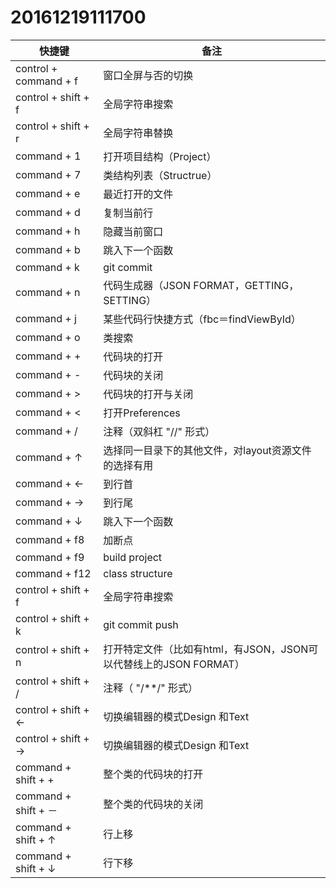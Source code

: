 # 20161219111700

<script src="../js/index.js"></script>
<div id="content"></div>



 <table>
<thead>
<tr>
<th>快捷键</th>
<th>备注</th>
</tr>
</thead>
<tbody>
<tr>
<td>control + command + f</td>
<td>窗口全屏与否的切换</td>
</tr>
<tr>
<td>control + shift + f</td>
<td>全局字符串搜索</td>
</tr>
<tr>
<td>control + shift + r</td>
<td>全局字符串替换</td>
</tr>
<tr>
<td>command + 1</td>
<td>打开项目结构（Project）</td>
</tr>
<tr>
<td>command + 7</td>
<td>类结构列表（Structrue）</td>
</tr>
<tr>
<td>command + e</td>
<td>最近打开的文件</td>
</tr>
<tr>
<td>command + d</td>
<td>复制当前行</td>
</tr>
<tr>
<td>command + h</td>
<td>隐藏当前窗口</td>
</tr>
<tr>
<td>command + b</td>
<td>跳入下一个函数</td>
</tr>
<tr>
<td>command + k</td>
<td>git commit</td>
</tr>
<tr>
<td>command + n</td>
<td>代码生成器（JSON FORMAT，GETTING，SETTING）</td>
</tr>
<tr>
<td>command + j</td>
<td>某些代码行快捷方式（fbc＝findViewById）</td>
</tr>
<tr>
<td>command + o</td>
<td>类搜索</td>
</tr>
<tr>
<td>command + +</td>
<td>代码块的打开</td>
</tr>
<tr>
<td>command + -</td>
<td>代码块的关闭</td>
</tr>
<tr>
<td>command + &gt;</td>
<td>代码块的打开与关闭</td>
</tr>
<tr>
<td>command + &lt;</td>
<td>打开Preferences</td>
</tr>
<tr>
<td>command + /</td>
<td>注释（双斜杠 "//" 形式）</td>
</tr>
<tr>
<td>command + ↑</td>
<td>选择同一目录下的其他文件，对layout资源文件的选择有用</td>
</tr>
<tr>
<td>command + ←</td>
<td>到行首</td>
</tr>
<tr>
<td>command + →</td>
<td>到行尾</td>
</tr>
<tr>
<td>command + ↓</td>
<td>跳入下一个函数</td>
</tr>
<tr>
<td>command + f8</td>
<td>加断点</td>
</tr>
<tr>
<td>command + f9</td>
<td>build project</td>
</tr>
<tr>
<td>command + f12</td>
<td>class structure</td>
</tr>
<tr>
<td>control + shift + f</td>
<td>全局字符串搜索</td>
</tr>
<tr>
<td>control + shift + k</td>
<td>git commit push</td>
</tr>
<tr>
<td>control + shift + n</td>
<td>打开特定文件（比如有html，有JSON，JSON可以代替线上的JSON FORMAT）</td>
</tr>
<tr>
<td>control + shift + /</td>
<td>注释（ "/**/" 形式）</td>
</tr>
<tr>
<td>control + shift + ←</td>
<td>切换编辑器的模式Design 和Text</td>
</tr>
<tr>
<td>control + shift + →</td>
<td>切换编辑器的模式Design 和Text</td>
</tr>
<tr>
<td>command + shift + +</td>
<td>整个类的代码块的打开</td>
</tr>
<tr>
<td>command + shift + －</td>
<td>整个类的代码块的关闭</td>
</tr>
<tr>
<td>command + shift + ↑</td>
<td>行上移</td>
</tr>
<tr>
<td>command + shift + ↓</td>
<td>行下移</td>
</tr>
</tbody>
</table>